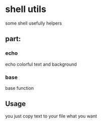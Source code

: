 # shell utils

some shell usefully helpers

## part:

### echo 

echo colorful text and background

### base

base function

## Usage

you just copy text to your file what you want

> 
